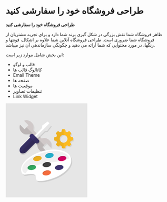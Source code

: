 # طراحی فروشگاه خود را سفارشی کنید

**طراحی فروشگاه خود را سفارشی کنید**

ظاهر فروشگاه شما نقش بزرگی در شکل گیری برند شما دارد و برای تجربه مشتریان از فروشگاه شما ضروری است. طراحی فروشگاه آنلاین شما علاوه بر اشکال، فونتها و رنگها، در مورد محتوایی که شما ارائه می دهید و چگونگی سازماندهی آن نیز میباشد.

این بخش شامل موارد زیر است:

* قالب و لوگو
* کاتالوگ قالب ها
* Email Theme
* صفحه ها
* موقعیت ها
* تنظیمات تصاویر
* Link Widget

![](<../../../.gitbook/assets/0 (29).png>)
